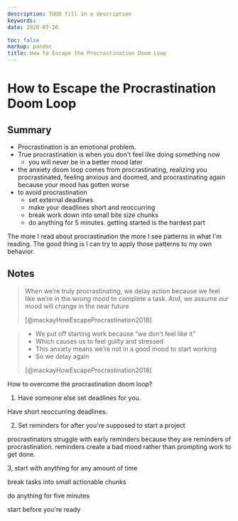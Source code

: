 ```yaml
---
description: TODO fill in a description
keywords: 
date: 2020-07-26

toc: false
markup: pandoc
title: How to Escape the Procrastination Doom Loop
---
```


# How to Escape the Procrastination Doom Loop

## Summary

- Procrastination is an emotional problem.
- True procrastination is when you don't feel like doing something now
  - you will never be in a better mood later
- the anxiety doom loop comes from procrastinating, realizing you procrastinated, feeling anxious and doomed, and procrastinating again because your mood has gotten worse
- to avoid procrastination
  - set external deadlines
  - make your deadlines short and reoccurring
  - break work down into small bite size chunks
  - do anything for 5 minutes. getting started is the hardest part

The more I read about procrastination the more I see patterns in what I'm reading.
The good thing is I can try to apply those patterns to my own behavior.

## Notes

> When we’re truly procrastinating, we delay action because we feel like we’re in the wrong mood to complete a task. And, we assume our mood will change in the near future
>
> [@mackayHowEscapeProcrastination2018]

<!--  -->

> - We put off starting work because “we don’t feel like it”
> - Which causes us to feel guilty and stressed
> - This anxiety means we’re not in a good mood to start working
> - So we delay again
>
> [@mackayHowEscapeProcrastination2018]

How to overcome the procrastination doom loop?

1. Have someone else set deadlines for you.

Have short reoccurring deadlines.

2. Set reminders for after you're supposed to start a project

procrastinators struggle with early reminders because they are reminders of procrastination.
reminders create a bad mood rather than prompting work to get done.

3, start with anything for any amount of time

break tasks into small actionable chunks

do anything for five minutes

start before you're ready
